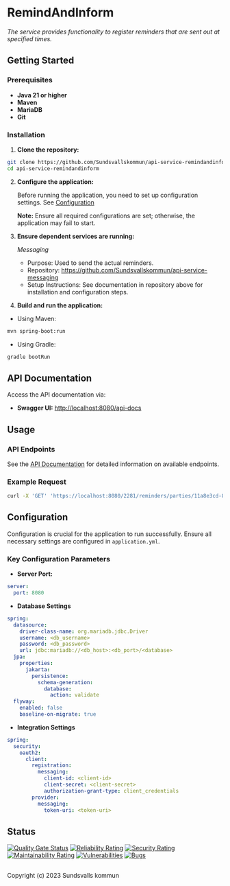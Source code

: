 # RemindAndInform

_The service provides functionality to register reminders that are sent out at specified times._

## Getting Started

### Prerequisites

- **Java 21 or higher**
- **Maven**
- **MariaDB**
- **Git**

### Installation

1. **Clone the repository:**

```bash
git clone https://github.com/Sundsvallskommun/api-service-remindandinform.git
cd api-service-remindandinform
```

2. **Configure the application:**

   Before running the application, you need to set up configuration settings.
   See [Configuration](#configuration)

   **Note:** Ensure all required configurations are set; otherwise, the application may fail to start.

3. **Ensure dependent services are running:**

   *Messaging*

   - Purpose: Used to send the actual reminders.
   - Repository: https://github.com/Sundsvallskommun/api-service-messaging
   - Setup Instructions: See documentation in repository above for installation and configuration steps.
4. **Build and run the application:**

- Using Maven:

```bash
mvn spring-boot:run
```

- Using Gradle:

```bash
gradle bootRun
```

## API Documentation

Access the API documentation via:

- **Swagger UI:** [http://localhost:8080/api-docs](http://localhost:8080/api-docs)

## Usage

### API Endpoints

See the [API Documentation](#api-documentation) for detailed information on available endpoints.

### Example Request

```bash
curl -X 'GET' 'https://localhost:8080/2281/reminders/parties/11a8e3cd-89e7-4053-8dd2-a95ffa8b12c1'

```

## Configuration

Configuration is crucial for the application to run successfully. Ensure all necessary settings are configured in
`application.yml`.

### Key Configuration Parameters

- **Server Port:**

```yaml
server:
  port: 8080
```

- **Database Settings**

```yaml
spring:
  datasource:
    driver-class-name: org.mariadb.jdbc.Driver
    username: <db_username>
    password: <db_password>
    url: jdbc:mariadb://<db_host>:<db_port>/<database>
  jpa:
    properties:
      jakarta:
        persistence:
          schema-generation:
            database:
              action: validate
  flyway:
    enabled: false
    baseline-on-migrate: true
```

- **Integration Settings**

```yaml
spring:
  security:
    oauth2:
      client:
        registration:
		  messaging:
		    client-id: <client-id>
		    client-secret: <client-secret>
		    authorization-grant-type: client_credentials
		provider:
		  messaging:
		  	token-uri: <token-uri>
```

## Status

[![Quality Gate Status](https://sonarcloud.io/api/project_badges/measure?project=Sundsvallskommun_api-service-remindandinform&metric=alert_status)](https://sonarcloud.io/summary/overall?id=Sundsvallskommun_api-service-remindandinform)
[![Reliability Rating](https://sonarcloud.io/api/project_badges/measure?project=Sundsvallskommun_api-service-remindandinform&metric=reliability_rating)](https://sonarcloud.io/summary/overall?id=Sundsvallskommun_api-service-remindandinform)
[![Security Rating](https://sonarcloud.io/api/project_badges/measure?project=Sundsvallskommun_api-service-remindandinform&metric=security_rating)](https://sonarcloud.io/summary/overall?id=Sundsvallskommun_api-service-remindandinform)
[![Maintainability Rating](https://sonarcloud.io/api/project_badges/measure?project=Sundsvallskommun_api-service-remindandinform&metric=sqale_rating)](https://sonarcloud.io/summary/overall?id=Sundsvallskommun_api-service-remindandinform)
[![Vulnerabilities](https://sonarcloud.io/api/project_badges/measure?project=Sundsvallskommun_api-service-remindandinform&metric=vulnerabilities)](https://sonarcloud.io/summary/overall?id=Sundsvallskommun_api-service-remindandinform)
[![Bugs](https://sonarcloud.io/api/project_badges/measure?project=Sundsvallskommun_api-service-remindandinform&metric=bugs)](https://sonarcloud.io/summary/overall?id=Sundsvallskommun_api-service-remindandinform)

## 

Copyright (c) 2023 Sundsvalls kommun

